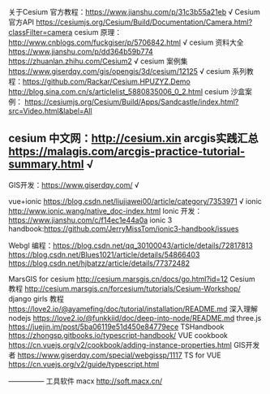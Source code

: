 关于Cesium 官方教程：https://www.jianshu.com/p/31c3b55a21eb √
Cesium 官方API https://cesiumjs.org/Cesium/Build/Documentation/Camera.html?classFilter=camera 
cesium 原理：http://www.cnblogs.com/fuckgiser/p/5706842.html √
cesium 资料大全 https://www.jianshu.com/p/dd364b59b774   https://zhuanlan.zhihu.com/Cesium2 √
cesium 案例集 https://www.giserdqy.com/gis/opengis/3d/cesium/12125 √
cesium 系列教程：https://github.com/Rackar/Cesium.HPUZYZ.Demo  
			     http://blog.sina.com.cn/s/articlelist_5880835006_0_2.html 
cesium 沙盒案例： https://cesiumjs.org/Cesium/Build/Apps/Sandcastle/index.html?src=Video.html&label=All 

cesium 中文网：http://cesium.xin 
arcgis实践汇总 https://malagis.com/arcgis-practice-tutorial-summary.html √
----
GIS开发：https://www.giserdqy.com/  √

vue+ionic  https://blog.csdn.net/liujiawei00/article/category/7353971 √
ionic http://www.ionic.wang/native_doc-index.html 
Ionic 开发：https://www.jianshu.com/c/f14ec1e44a0a 
ionic 3 handbook:https://github.com/JerryMissTom/ionic3-handbook/issues 

Webgl 编程：https://blog.csdn.net/qq_30100043/article/details/72817813 
                       https://blog.csdn.net/Blues1021/article/details/54866403 
		      https://blog.csdn.net/hjbatzz/article/details/77372482 

MarsGIS for  cesium    http://cesium.marsgis.cn/docs/go.html?id=12
Cesium 教程 http://cesium.marsgis.cn/forcesium/tutorials/Cesium-Workshop/
django girls 教程 https://love2.io/@ayamefing/doc/tutorial/installation/README.md
深入理解 nodejs https://love2.io/@funkkiid/doc/deep-into-node/README.md
three.js https://juejin.im/post/5ba06119e51d450e84779ece
TSHandbook https://zhongsp.gitbooks.io/typescript-handbook/
VUE cookbook https://cn.vuejs.org/v2/cookbook/adding-instance-properties.html
GIS开发者 https://www.giserdqy.com/special/webgissp/1117
TS for VUE https://cn.vuejs.org/v2/guide/typescript.html

—————
工具软件
macx http://soft.macx.cn/ 
 
